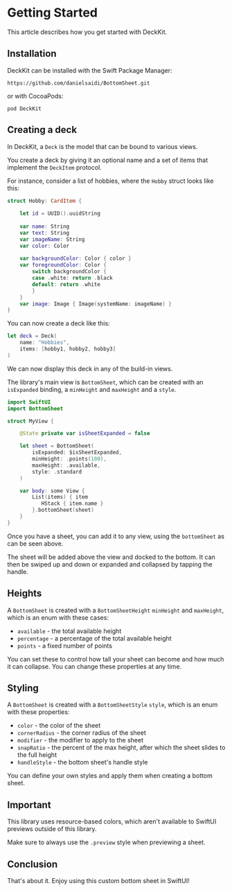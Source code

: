 #  Getting Started

This article describes how you get started with DeckKit.


## Installation

DeckKit can be installed with the Swift Package Manager:

```
https://github.com/danielsaidi/BottomSheet.git
``` 

or with CocoaPods:

```
pod DeckKit
```


## Creating a deck

In DeckKit, a ``Deck`` is the model that can be bound to various views.

You create a deck by giving it an optional name and a set of items that implement the ``DeckItem`` protocol.

For instance, consider a list of hobbies, where the `Hobby` struct looks like this:

```swift
struct Hobby: CardItem {
    
    let id = UUID().uuidString
    
    var name: String
    var text: String
    var imageName: String
    var color: Color
    
    var backgroundColor: Color { color }
    var foregroundColor: Color {
        switch backgroundColor {
        case .white: return .black
        default: return .white
        }
    }
    var image: Image { Image(systemName: imageName) }
}
```

You can now create a deck like this:

```swift
let deck = Deck(
    name: "Hobbies",
    items: [hobby1, hobby2, hobby3]
)
```

We can now display this deck in any of the build-in views.







The library's main view is ``BottomSheet``, which can be created with an `isExpanded` binding, a `minHeight` and `maxHeight` and a `style`.

```swift
import SwiftUI
import BottomSheet

struct MyView {

    @State private var isSheetExpanded = false

    let sheet = BottomSheet(
        isExpanded: $isSheetExpanded,
        minHeight: .points(100),
        maxHeight: .available,
        style: .standard
    )

    var body: some View {
        List(items) { item
           HStack { item.name }
        }.bottomSheet(sheet)
    }
}
```

Once you have a sheet, you can add it to any view, using the `bottomSheet` as can be seen above.

The sheet will be added above the view and docked to the bottom. It can then be swiped up and down or expanded and collapsed by tapping the handle.


## Heights

A ``BottomSheet`` is created with a ``BottomSheetHeight`` `minHeight` and `maxHeight`, which is an enum with these cases:

* `available` - the total available height
* `percentage` - a percentage of the total available height
* `points` - a fixed number of points

You can set these to control how tall your sheet can become and how much it can collapse. You can change these properties at any time.


## Styling

A ``BottomSheet`` is created with a ``BottomSheetStyle`` `style`, which is an enum with these properties:

* `color` - the color of the sheet
* `cornerRadius` - the corner radius of the sheet
* `modifier` - the modifier to apply to the sheet
* `snapRatio` - the percent of the max height, after which the sheet slides to the full height
* `handleStyle` - the bottom sheet's handle style

You can define your own styles and apply them when creating a bottom sheet.


## Important

This library uses resource-based colors, which aren't available to SwiftUI previews outside of this library.

Make sure to always use the `.preview` style when previewing a sheet.    


## Conclusion

That's about it. Enjoy using this custom bottom sheet in SwiftUI!
